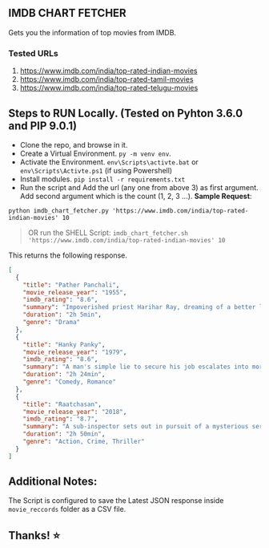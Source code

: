 ## IMDB CHART FETCHER

Gets you the information of top movies from IMDB.

### Tested URLs

1. https://www.imdb.com/india/top-rated-indian-movies
2. https://www.imdb.com/india/top-rated-tamil-movies
3. https://www.imdb.com/india/top-rated-telugu-movies

## Steps to RUN Locally. (Tested on Pyhton 3.6.0 and PIP 9.0.1)

- Clone the repo, and browse in it.
- Create a Virtual Environment. `py -m venv env`.
- Activate the Environment. `env\Scripts\activte.bat` or `env\Scripts\Activte.ps1` (if using Powershell)
- Install modules. `pip install -r requirements.txt`
- Run the script and Add the url (any one from above 3) as first argument. Add second argument which is the count (1, 2, 3 ...). **Sample Request**:

`python imdb_chart_fetcher.py 'https://www.imdb.com/india/top-rated-indian-movies' 10`

> OR run the SHELL Script:
> `imdb_chart_fetcher.sh 'https://www.imdb.com/india/top-rated-indian-movies' 10`

This returns the following response.

```json
[
  {
    "title": "Pather Panchali",
    "movie_release_year": "1955",
    "imdb_rating": "8.6",
    "summary": "Impoverished priest Harihar Ray, dreaming of a better life for himself and his family, leaves his rural Bengal village in search of work.",
    "duration": "2h 5min",
    "genre": "Drama"
  },
  {
    "title": "Hanky Panky",
    "movie_release_year": "1979",
    "imdb_rating": "8.6",
    "summary": "A man's simple lie to secure his job escalates into more complex lies when his orthodox boss gets suspicious.",
    "duration": "2h 24min",
    "genre": "Comedy, Romance"
  },
  {
    "title": "Raatchasan",
    "movie_release_year": "2018",
    "imdb_rating": "8.7",
    "summary": "A sub-inspector sets out in pursuit of a mysterious serial killer who targets teen school girls and murders them brutally.",
    "duration": "2h 50min",
    "genre": "Action, Crime, Thriller"
  }
]
```

## Additional Notes:

The Script is configured to save the Latest JSON response inside `movie_reccords` folder as a CSV file.

## Thanks! :star:
